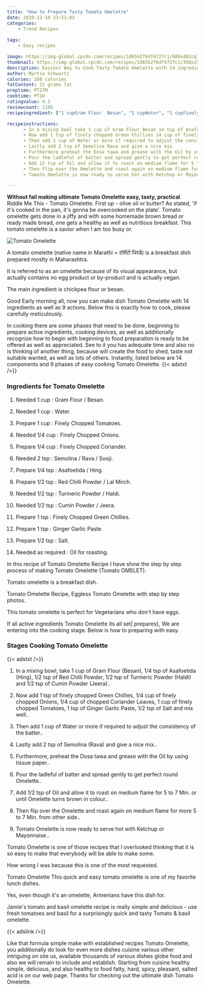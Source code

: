 ```yaml
---
title: "How to Prepare Tasty Tomato Omelette"
date: 2020-12-10 23:51:03
categories:
    - Trend Recipes
    
tags:
    - Easy recipes

image: https://img-global.cpcdn.com/recipes/1d65b2f6df4727c1/680x482cq70/tomato-omelette-recipe-main-photo.jpg
thumbnail: https://img-global.cpcdn.com/recipes/1d65b2f6df4727c1/350x250cq70/tomato-omelette-recipe-main-photo.jpg
description: Easiest Way to Cook Tasty Tomato Omelette with 14 ingredients and 9 stages of easy cooking.
author: Myrtie Schwartz
calories: 260 calories
fatContent: 11 grams fat
preptime: PT17M
cooktime: PT1H
ratingvalue: 4.1
reviewcount: 1185
recipeingredient: ["1 cupGram Flour  Besan", "1 cupWater", "1 cupFinely Chopped Tomatoes", "1/4 cupFinely Chopped Onions", "1/4 cupFinely Chopped Coriander", "2 tspSemolina  Rava  Sooji", "1/4 tspAsafoetida  Hing", "1/2 tspRed Chilli Powder  Lal Mirch", "1/2 tspTurmeric Powder  Haldi", "1/2 tspCumin Powder  Jeera", "1 tspFinely Chopped Green Chillies", "1 tspGinger Garlic Paste", "1/2 tspSalt", "as requiredOil for roasting"]

recipeinstructions: 
      - In a mixing bowl take 1 cup of Gram Flour Besan 14 tsp of Asafoetida Hing 12 tsp of Red Chilli Powder 12 tsp of Turmeric Powder Haldi and 12 tsp of Cumin Powder Jeera 
      - Now add 1 tsp of finely chopped Green Chillies 14 cup of finely chopped Onions 14 cup of chopped Coriander Leaves 1 cup of finely chopped Tomatoes 1 tsp of Ginger Garlic Paste 12 tsp of Salt and mix well 
      - Then add 1 cup of Water or more if required to adjust the consistency of the batter 
      - Lastly add 2 tsp of Semolina Rava and give a nice mix 
      - Furthermore preheat the Dosa tawa and grease with the Oil by using tissue paper 
      - Pour the ladleful of batter and spread gently to get perfect round Omelette 
      - Add 12 tsp of Oil and allow it to roast on medium flame for 5 to 7 Min or until Omelette turns brown in colour 
      - Then flip over the Omelette and roast again on medium flame for more 5 to 7 Min from other side 
      - Tomato Omelette is now ready to serve hot with Ketchup or Mayonnaise

---
```




**Without fail making ultimate Tomato Omelette easy, tasty, practical**. Riddle Me This - Tomato Omelette. First up - olive oil or butter? As stated, &#39;if it&#39;s cooked in the pan, it&#39;s gonna be overcooked on the plate&#39;. Tomato omelette gets done in a jiffy and with some homemade brown bread or ready made bread, one gets a healthy as well as nutritious breakfast. This tomato omelette is a savior when I am too busy or.


![Tomato Omelette](https://img-global.cpcdn.com/recipes/1d65b2f6df4727c1/680x482cq70/tomato-omelette-recipe-main-photo.jpg "Tomato Omelette")



A tomato omelette (native name in Marathi = टॉमॅटो धिरडे) is a breakfast dish prepared mostly in Maharashtra.

It is referred to as an omelette because of its visual appearance, but actually contains no egg product or by-product and is actually vegan.

The main ingredient is chickpea flour or besan.


Good Early morning all, now you can make dish Tomato Omelette with 14 ingredients as well as 9 actions. Below this is exactly how to cook, please carefully meticulously.

In cooking there are some phases that need to be done, beginning to prepare active ingredients, cooking devices, as well as additionally recognize how to begin with beginning to food preparation is ready to be offered as well as appreciated. See to it you has adequate time and also no is thinking of another thing, because will create the food to shed, taste not suitable wanted, as well as lots of others. Instantly, listed below are 14 components and 9 phases of easy cooking Tomato Omelette.
{{< adstxt />}}

### Ingredients for Tomato Omelette


1. Needed 1 cup : Gram Flour / Besan.

1. Needed 1 cup : Water.

1. Prepare 1 cup : Finely Chopped Tomatoes.

1. Needed 1/4 cup : Finely Chopped Onions.

1. Prepare 1/4 cup : Finely Chopped Coriander.

1. Needed 2 tsp : Semolina / Rava / Sooji.

1. Prepare 1/4 tsp : Asafoetida / Hing.

1. Prepare 1/2 tsp : Red Chilli Powder / Lal Mirch.

1. Needed 1/2 tsp : Turmeric Powder / Haldi.

1. Needed 1/2 tsp : Cumin Powder / Jeera.

1. Prepare 1 tsp : Finely Chopped Green Chillies.

1. Prepare 1 tsp : Ginger Garlic Paste.

1. Prepare 1/2 tsp : Salt.

1. Needed as required : Oil for roasting.


In this recipe of Tomato Omelette Recipe I have show the step by step process of making Tomato Omelette (Tomato OMELET).

Tomato omelette is a breakfast dish.

Tomato Omelette Recipe, Eggless Tomato Omelette with step by step photos.

This tomato omelette is perfect for Vegetarians who don&#39;t have eggs.


If all active ingredients Tomato Omelette its all set| prepares}, We are entering into the cooking stage. Below is how to preparing with easy.

### Stages Cooking Tomato Omelette

{{< adstxt />}}


1. In a mixing bowl, take 1 cup of Gram Flour (Besan), 1/4 tsp of Asafoetida (Hing), 1/2 tsp of Red Chilli Powder, 1/2 tsp of Turmeric Powder (Haldi) and 1/2 tsp of Cumin Powder (Jeera)..



1. Now add 1 tsp of finely chopped Green Chillies, 1/4 cup of finely chopped Onions, 1/4 cup of chopped Coriander Leaves, 1 cup of finely chopped Tomatoes, 1 tsp of Ginger Garlic Paste, 1/2 tsp of Salt and mix well..



1. Then add 1 cup of Water or more if required to adjust the consistency of the batter..



1. Lastly add 2 tsp of Semolina (Rava) and give a nice mix..



1. Furthermore, preheat the Dosa tawa and grease with the Oil by using tissue paper..



1. Pour the ladleful of batter and spread gently to get perfect round Omelette..



1. Add 1/2 tsp of Oil and allow it to roast on medium flame for 5 to 7 Min. or until Omelette turns brown in colour..



1. Then flip over the Omelette and roast again on medium flame for more 5 to 7 Min. from other side..



1. Tomato Omelette is now ready to serve hot with Ketchup or Mayonnaise..




Tomato Omelette is one of those recipes that I overlooked thinking that it is so easy to make that everybody will be able to make some.

How wrong I was because this is one of the most requested.

Tomato Omelette This quick and easy tomato omelette is one of my favorite lunch dishes.

Yes, even though it&#39;s an omelette, Armenians have this dish for.

Jamie&#39;s tomato and basil omelette recipe is really simple and delicious - use fresh tomatoes and basil for a surprisingly quick and tasty Tomato &amp; basil omelette.


{{< adslink />}}

Like that formula simple make with established recipes Tomato Omelette, you additionally do look for even more dishes cuisine various other intriguing on site us, available thousands of various dishes globe food and also we will remain to include and establish. Starting from cuisine healthy simple, delicious, and also healthy to food fatty, hard, spicy, pleasant, salted acid is on our web page. Thanks for checking out the ultimate dish Tomato Omelette.
